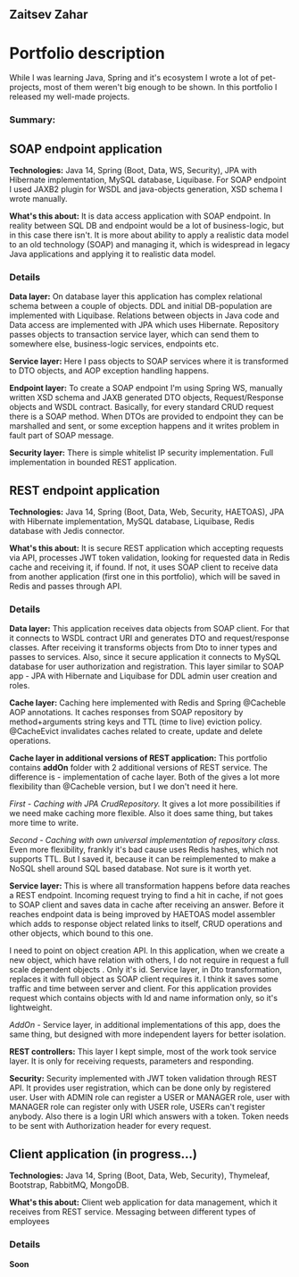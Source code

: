 ## Zaitsev Zahar
# Portfolio description
While I was learning Java, Spring and it's ecosystem I wrote a lot of pet-projects, most of them weren't big enough to be shown. 
In this portfolio I released my well-made projects.
### Summary:

## SOAP endpoint application
**Technologies:** Java 14, Spring (Boot, Data, WS, Security), JPA with Hibernate implementation, MySQL database, Liquibase. For SOAP endpoint I used JAXB2 plugin for WSDL and java-objects generation, XSD schema I wrote manually.

**What's this about:** It is data access application with SOAP endpoint. In reality between SQL DB and endpoint would be a lot of business-logic, but in this case there isn't.
It is more about ability to apply a realistic data model to an old technology (SOAP) and managing it, which is widespread in legacy Java applications and applying it to realistic data model.

### Details
**Data layer:** On database layer this application has complex relational schema between a couple of objects.
DDL and initial DB-population are implemented with Liquibase.
Relations between objects in Java code and Data access are implemented with JPA which uses Hibernate.
Repository passes objects to transaction service layer, which can send them to somewhere else, business-logic services, endpoints etc.

**Service layer:** Here I pass objects to SOAP services where it is transformed to DTO objects, and AOP exception handling happens.

**Endpoint layer:**  To create a SOAP endpoint I'm using Spring WS, manually written XSD schema and JAXB generated DTO objects, Request/Response objects and WSDL contract. Basically, for every standard CRUD request there is a SOAP method. When DTOs are provided to endpoint they can be marshalled and sent, or some exception happens and it writes problem in fault part of SOAP message.

**Security layer:** There is simple whitelist IP security implementation. Full implementation in bounded REST application.

## REST endpoint application
**Technologies:** Java 14, Spring (Boot, Data, Web, Security, HAETOAS), JPA with Hibernate implementation, MySQL database, Liquibase, Redis database with Jedis connector.

**What's this about:** 
It is secure REST application which accepting requests via API, processes JWT token validation, looking for requested data in Redis cache and receiving it, if found. If not, it uses SOAP client to receive data from another application (first one in this portfolio), which will be saved in Redis and passes through API.
### Details
**Data layer:** This application receives data objects from SOAP client. For that it connects to WSDL contract URI and generates DTO and request/response classes. After receiving it transforms objects from Dto to inner types and passes to services.
Also, since it secure application it connects to MySQL database for user authorization and registration. This layer similar to SOAP app - JPA with Hibernate and Liquibase for DDL admin user creation and roles.

**Cache layer:** Caching here implemented with Redis and Spring @Cacheble AOP annotations. 
It caches responses from SOAP repository by method+arguments string keys and TTL (time to live) eviction policy.
@CacheEvict invalidates caches related to create, update and delete operations.

**Cache layer in additional versions of REST application:** This portfolio contains **addOn** folder with 2 additional versions of REST service. The difference is - implementation of cache layer. Both of the gives a lot more flexibility than @Cacheble version, but I we don't need it here. 

*First - Caching with JPA CrudRepository.* It gives a lot more possibilities if we need make caching more flexible. Also it does same thing, but takes more time to write.

*Second - Caching with own universal implementation of repository class.* Even more flexibility, frankly it's bad cause uses Redis hashes, which not supports TTL. But I saved it, because it can be reimplemented to make a NoSQL shell around SQL based database. Not sure is it worth yet.

**Service layer:** This is where all transformation happens before data reaches a REST endpoint. Incoming request trying to find a hit in cache, if not goes to SOAP client and saves data in cache after receiving an answer. Before it reaches endpoint data is being improved by HAETOAS model assembler which adds to response object related links to itself, CRUD operations and other objects, which bound to this one. 

I need to point on object creation API. In this application, when we create a new object, which have relation with others, I do not require in request a full scale dependent objects . Only it's id. Service layer, in Dto transformation, replaces it with full object as SOAP client requires it. I think it saves some traffic and time between server and client. For this application provides request which contains objects with Id and name information only, so it's lightweight.

*AddOn* - Service layer, in additional implementations of this app, does the same thing, but designed with more independent layers for better isolation.

**REST controllers:** This layer I kept simple, most of the work took service layer. It is only for receiving requests, parameters and responding.

**Security:** Security implemented with JWT token validation through REST API. It provides user registration, which can be done only by registered user. User with ADMIN role can register a USER or MANAGER role, user with MANAGER role can register only with USER role, USERs can't register anybody. Also there is a login URI which answers with a token. Token needs to be sent with Authorization header for every request. 

## Client application (in progress...)
**Technologies:** Java 14, Spring (Boot, Data, Web, Security), Thymeleaf, Bootstrap, RabbitMQ, MongoDB.

**What's this about:** Client web application for data management, which it receives from REST service. Messaging between different types of employees

### Details
**Soon**
